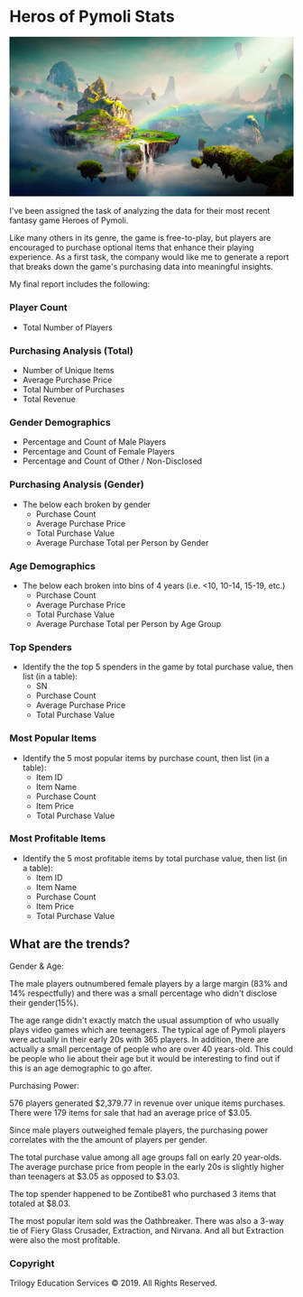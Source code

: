 # Heros of Pymoli Stats

![Fantasy](../Images/Fantasy.png)

I've been assigned the task of analyzing the data for their most recent fantasy game Heroes of Pymoli.

Like many others in its genre, the game is free-to-play, but players are encouraged to purchase optional items that enhance their playing experience. As a first task, the company would like me to generate a report that breaks down the game's purchasing data into meaningful insights.

My final report includes the following:

### Player Count

* Total Number of Players

### Purchasing Analysis (Total)

* Number of Unique Items
* Average Purchase Price
* Total Number of Purchases
* Total Revenue

### Gender Demographics

* Percentage and Count of Male Players
* Percentage and Count of Female Players
* Percentage and Count of Other / Non-Disclosed

### Purchasing Analysis (Gender)

* The below each broken by gender
  * Purchase Count
  * Average Purchase Price
  * Total Purchase Value
  * Average Purchase Total per Person by Gender

### Age Demographics

* The below each broken into bins of 4 years (i.e. &lt;10, 10-14, 15-19, etc.)
  * Purchase Count
  * Average Purchase Price
  * Total Purchase Value
  * Average Purchase Total per Person by Age Group

### Top Spenders

* Identify the the top 5 spenders in the game by total purchase value, then list (in a table):
  * SN
  * Purchase Count
  * Average Purchase Price
  * Total Purchase Value

### Most Popular Items

* Identify the 5 most popular items by purchase count, then list (in a table):
  * Item ID
  * Item Name
  * Purchase Count
  * Item Price
  * Total Purchase Value

### Most Profitable Items

* Identify the 5 most profitable items by total purchase value, then list (in a table):
  * Item ID
  * Item Name
  * Purchase Count
  * Item Price
  * Total Purchase Value

## What are the trends?

Gender & Age:

The male players outnumbered female players by a large margin (83% and 14% respectfully) and there was a small percentage who didn't disclose their gender(15%).

The age range didn't exactly match the usual assumption of who usually plays video games which are teenagers. The typical age of Pymoli players were actually in their early 20s with 365 players. In addition, there are actually a small percentage of people who are over 40 years-old. This could be people who lie about their age but it would be interesting to find out if this is an age demographic to go after.

Purchasing Power:

576 players generated $2,379.77 in revenue over unique items purchases. There were 179 items for sale that had an average price of $3.05.

Since male players outweighed female players, the purchasing power correlates with the the amount of players per gender.

The total purchase value among all age groups fall on early 20 year-olds. The average purchase price from people in the early 20s is slightly higher than teenagers at $3.05 as opposed to $3.03.

The top spender happened to be Zontibe81 who purchased 3 items that totaled at $8.03.

The most popular item sold was the Oathbreaker. There was also a 3-way tie of Fiery Glass Crusader, Extraction, and Nirvana. And all but Extraction were also the most profitable.

### Copyright

Trilogy Education Services © 2019. All Rights Reserved.
